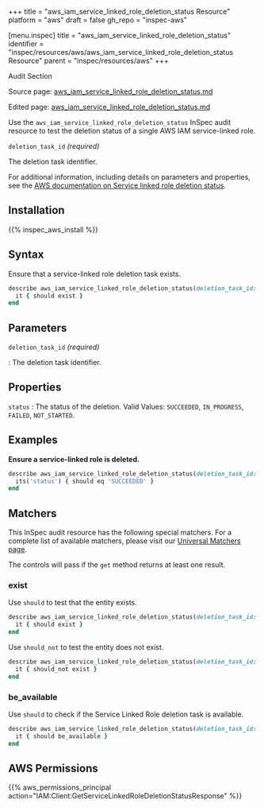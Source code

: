 +++
title = "aws_iam_service_linked_role_deletion_status Resource"
platform = "aws"
draft = false
gh_repo = "inspec-aws"

[menu.inspec]
title = "aws_iam_service_linked_role_deletion_status"
identifier = "inspec/resources/aws/aws_iam_service_linked_role_deletion_status Resource"
parent = "inspec/resources/aws"
+++

<div class="admonition-note">
<p class="admonition-note-title">Audit Section</p>
<div class="admonition-note-text">
<p>Source page: <a href="https://github.com/inspec/inspec-aws/blob/main/docs/resources/aws_iam_service_linked_role_deletion_status.md">aws_iam_service_linked_role_deletion_status.md</a></p>
<p>Edited page: <a href="https://github.com/ianmadd/inspec-aws/blob/im/hugo/docs-chef-io/content/inspec/resources/aws_iam_service_linked_role_deletion_status.md">aws_iam_service_linked_role_deletion_status.md</a></p>
</div>
</div>



Use the `aws_iam_service_linked_role_deletion_status` InSpec audit resource to test the deletion status of a single AWS IAM service-linked role.

`deletion_task_id` _(required)_

The deletion task identifier.

For additional information, including details on parameters and properties, see the [AWS documentation on Service linked role deletion status](https://docs.aws.amazon.com/AWSCloudFormation/latest/UserGuide/aws-resource-iam-servicelinkedrole.html).

## Installation

{{% inspec_aws_install %}}

## Syntax

Ensure that a service-linked role deletion task exists.

```ruby
describe aws_iam_service_linked_role_deletion_status(deletion_task_id: 'DELETION_TASK_ID') do
  it { should exist }
end
```

## Parameters

`deletion_task_id` _(required)_

: The deletion task identifier.

## Properties

`status`
: The status of the deletion. Valid Values: `SUCCEEDED`, `IN_PROGRESS`, `FAILED`, `NOT_STARTED`.

## Examples

**Ensure a service-linked role is deleted.**

```ruby
describe aws_iam_service_linked_role_deletion_status(deletion_task_id: 'DELETION_TASK_ID') do
  its('status') { should eq 'SUCCEEDED' }
end
```

## Matchers

This InSpec audit resource has the following special matchers. For a complete list of available matchers, please visit our [Universal Matchers page](https://www.inspec.io/docs/reference/matchers/).

The controls will pass if the `get` method returns at least one result.

### exist

Use `should` to test that the entity exists.

```ruby
describe aws_iam_service_linked_role_deletion_status(deletion_task_id: 'DELETION_TASK_ID') do
  it { should exist }
end
```

Use `should_not` to test the entity does not exist.

```ruby
describe aws_iam_service_linked_role_deletion_status(deletion_task_id: 'DELETION_TASK_ID') do
  it { should_not exist }
end
```

### be_available

Use `should` to check if the Service Linked Role deletion task is available.

```ruby
describe aws_iam_service_linked_role_deletion_status(deletion_task_id: 'DELETION_TASK_ID') do
  it { should be_available }
end
```

## AWS Permissions

{{% aws_permissions_principal action="IAM:Client:GetServiceLinkedRoleDeletionStatusResponse" %}}
